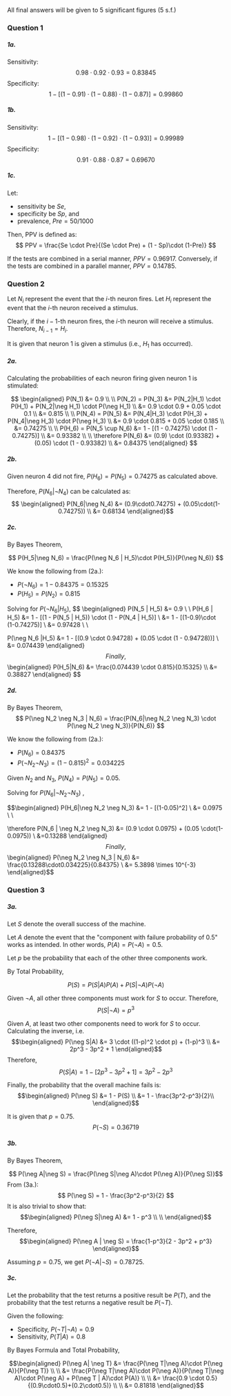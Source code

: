 
All final answers will be given to 5 significant figures (5 s.f.)
### Question 1

##### 1a.

Sensitivity:
$$ 0.98 \cdot 0.92 \cdot 0.93 = 0.83845 $$
Specificity:
$$ 1 - [(1 - 0.91) \cdot (1 - 0.88) \cdot (1 - 0.87)] = 0.99860 $$
##### 1b.

Sensitivity:
$$ 1 - [(1-0.98) \cdot (1-0.92) \cdot (1-0.93)] = 0.99989 $$
Specificity:
$$ 0.91 \cdot 0.88 \cdot 0.87 = 0.69670 $$
##### 1c.

Let:
- sensitivity be $Se$, 
- specificity be $Sp$, and 
- prevalence, $Pre = 50/1000$

Then, PPV is defined as:
$$ PPV = \frac{Se \cdot Pre}{(Se \cdot Pre) + (1 - Sp)\cdot (1-Pre)} $$

If the tests are combined in a serial manner, $PPV = 0.96917$. Conversely, if the tests are combined in a parallel manner, $PPV = 0.14785$.

### Question 2

Let $N_i$ represent the event that the $i$-th neuron fires. Let $H_i$ represent the event that the $i$-th neuron received a stimulus. 

Clearly, if the $i-1$-th neuron fires, the $i$-th neuron will receive a stimulus. Therefore, $N_{i-1} = H_i$.

It is given that neuron 1 is given a stimulus (i.e., $H_1$ has occurred).
##### 2a.

Calculating the probabilities of each neuron firing given neuron 1 is stimulated:

$$
\begin{aligned}
P(N_1) &= 0.9 \\ \\
P(N_2) = P(N_3) &= P(N_2|H_1) \cdot P(H_1) + P(N_2|\neg H_1) \cdot P(\neg H_1) \\
&= 0.9 \cdot 0.9 + 0.05 \cdot 0.1 \\
&= 0.815 \\ \\
P(N_4) = P(N_5) &= P(N_4|H_3) \cdot P(H_3) + P(N_4|\neg H_3) \cdot P(\neg H_3) \\
&= 0.9 \cdot 0.815 + 0.05 \cdot 0.185 \\
&= 0.74275 \\ \\
P(H_6) = P(N_5 \cup N_6) &= 1 - [(1 - 0.74275) \cdot (1 - 0.74275)] \\
&= 0.93382 \\ \\
\therefore P(N_6) &= (0.9) \cdot (0.93382) + (0.05) \cdot (1 - 0.93382) \\
&= 0.84375
\end{aligned}
$$

##### 2b.

Given neuron 4 did not fire, $P(H_6) = P(N_5) = 0.74275$ as calculated above.

Therefore, $P(N_6| \neg N_4)$ can be calculated as:
$$ \begin{aligned}
P(N_6|\neg N_4) &= (0.9\cdot0.74275) + (0.05\cdot(1-0.74275)) \\
&= 0.68134
\end{aligned}$$

##### 2c.

By Bayes Theorem,

$$ P(H_5|\neg N_6) = \frac{P(\neg N_6 | H_5)\cdot P(H_5)}{P(\neg N_6)} $$

We know the following from (2a.):
- $P(\neg N_6) = 1 - 0.84375 = 0.15325$ 
- $P(H_5) = P(N_2) = 0.815$

Solving for $P(\neg N_6 | H_5)$,
$$ 
\begin{aligned}
P(N_5 | H_5) &= 0.9 \\ \\
P(H_6 | H_5) &= 1 - [(1 - P(N_5 | H_5)) \cdot (1 - P(N_4 | H_5)] \\ 
&= 1 - [(1-0.9)\cdot (1-0.74275)] \\
&= 0.97428 \\ \\

P(\neg N_6 |H_5) &= 1 - [(0.9 \cdot 0.94728) + (0.05 \cdot (1 - 0.94728))] \\
&= 0.074439
\end{aligned}
$$
Finally, 
$$
\begin{aligned}
P(H_5|N_6) &= \frac{0.074439 \cdot 0.815}{0.15325} \\\\
&= 0.38827
\end{aligned}
$$
##### 2d.

By Bayes Theorem,
$$
P(\neg N_2 \neg N_3 | N_6) = \frac{P(N_6|\neg N_2 \neg N_3) \cdot P(\neg N_2 \neg N_3)}{P(N_6)}
$$

We know the following from (2a.):
- $P(N_6) = 0.84375$
- $P(\neg N_2 \neg N_3) = (1-0.815)^2 = 0.034225$

Given $N_2$ and $N_3$, $P(N_4) = P(N_5) = 0.05$.

Solving for $P(N_6 | \neg N_2 \neg N_3)$ ,

$$\begin{aligned}
P(H_6|\neg N_2 \neg N_3) &= 1 - [(1-0.05)^2] \\
&= 0.0975 \\ \\

\therefore P(N_6 | \neg N_2 \neg N_3) &= (0.9 \cdot 0.0975) + (0.05 \cdot(1-0.0975)) \\
&=0.13288
\end{aligned}$$
Finally,
$$\begin{aligned}
P(\neg N_2 \neg N_3 | N_6) &= \frac{0.13288\cdot0.034225}{0.84375} \\
&= 5.3898 \times 10^{-3}
\end{aligned}$$

### Question 3

##### 3a.

Let $S$ denote the overall success of the machine.

Let $A$ denote the event that the "component with failure probability of 0.5" works as intended. In other words, $P(A) = P(\neg A) = 0.5$.

Let $p$ be the probability that each of the other three components work.

By Total Probability,

$$ P(S) = P(S|A)P(A) + P(S|\neg A)P(\neg A)$$

Given $\neg A$, all other three components must work for $S$ to occur. Therefore,
$$ P(S|\neg A) = p^3$$

Given $A$, at least two other components need to work for $S$ to occur. Calculating the inverse, i.e.
$$\begin{aligned}
P(\neg S|A) &= 3 \cdot ((1-p)^2 \cdot p) + (1-p)^3 \\
&= 2p^3 - 3p^2 + 1
\end{aligned}$$
Therefore, 
$$ P(S|A) = 1 - [2p^3 - 3p^2 + 1] = 3p^2 - 2p^3  $$

Finally, the probability that the overall machine fails is:
$$\begin{aligned}
P(\neg S) &= 1 - P(S) \\
&= 1 - \frac{3p^2-p^3}{2}\\
\end{aligned}$$

It is given that $p=0.75$. 
$$ P(\neg S) = 0.36719 $$
##### 3b.

By Bayes Theorem,

$$ P(\neg A|\neg S) = \frac{P(\neg S|\neg A)\cdot P(\neg A)}{P(\neg S)}$$
From (3a.):
$$ P(\neg S) = 1 - \frac{3p^2-p^3}{2} $$
It is also trivial to show that:
$$\begin{aligned}
P(\neg S|\neg A) &= 1 - p^3 \\ \\
\end{aligned}$$

Therefore, 
$$\begin{aligned}
P(\neg A | \neg S) = \frac{1-p^3}{2 - 3p^2 + p^3}
\end{aligned}$$

Assuming $p=0.75$, we get $P(\neg A | \neg S) = 0.78725$.

##### 3c.

Let the probability that the test returns a positive result be $P(T)$, and the probability that the test returns a negative result be $P(\neg T)$.

Given the following:
- Specificity, $P(\neg T |\neg A) = 0.9$
- Sensitivity, $P(T|A) = 0.8$

By Bayes Formula and Total Probability,

$$\begin{aligned}
P(\neg A| \neg T) &= \frac{P(\neg T|\neg A)\cdot P(\neg A)}{P(\neg T)} \\ \\
&= \frac{P(\neg T|\neg A)\cdot P(\neg A)}{P(\neg T|\neg A)\cdot P(\neg A) + P(\neg T | A)\cdot P(A)} \\ \\
&= \frac{0.9 \cdot 0.5}{(0.9\cdot0.5)+(0.2\cdot0.5)} \\ \\
&= 0.81818
\end{aligned}$$


